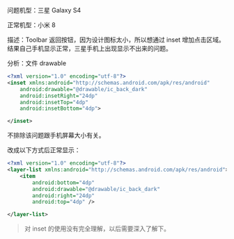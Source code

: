 问题机型：三星 Galaxy S4

正常机型：小米 8

描述：Toolbar 返回按钮，因为设计图标太小，所以想通过 inset 增加点击区域。结果自己手机显示正常，三星手机上出现显示不出来的问题。

分析：文件 drawable

```xml
<?xml version="1.0" encoding="utf-8"?>
<inset xmlns:android="http://schemas.android.com/apk/res/android"
    android:drawable="@drawable/ic_back_dark"
    android:insetRight="24dp"
    android:insetTop="4dp"
    android:insetBottom="4dp">

</inset>
```

不排除该问题跟手机屏幕大小有关。

改成以下方式后正常显示：

```xml
<?xml version="1.0" encoding="utf-8"?>
<layer-list xmlns:android="http://schemas.android.com/apk/res/android">
    <item
        android:bottom="4dp"
        android:drawable="@drawable/ic_back_dark"
        android:right="24dp"
        android:top="4dp" />

</layer-list>
```

> 对 inset 的使用没有完全理解，以后需要深入了解下。